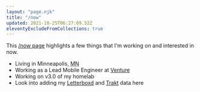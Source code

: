 ```yaml
---
layout: "page.njk"
title: "/now"
updated: 2021-10-25T06:27:09.52Z
eleventyExcludeFromCollections: true
---
```


This <a href="https://nownownow.com" target="_blank">/now page</a> highlights a few things that I'm working on and interested in now.

- Living in <span class="p-locality">Minneapolis</span>, <abbr class="p-region" title="Minnesota">MN</abbr>
- Working as a Lead Mobile Engineer at <a href="https://venture.org" target="_blank">Venture</a>
- Working on v3.0 of my homelab
- Look into adding my [Letterboxd](https://letterboxd.com/benji/) and [Trakt](https://trakt.tv/users/benji) data here
